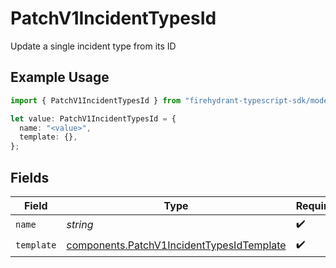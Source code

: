 # PatchV1IncidentTypesId

Update a single incident type from its ID

## Example Usage

```typescript
import { PatchV1IncidentTypesId } from "firehydrant-typescript-sdk/models/components";

let value: PatchV1IncidentTypesId = {
  name: "<value>",
  template: {},
};
```

## Fields

| Field                                                                                                  | Type                                                                                                   | Required                                                                                               | Description                                                                                            |
| ------------------------------------------------------------------------------------------------------ | ------------------------------------------------------------------------------------------------------ | ------------------------------------------------------------------------------------------------------ | ------------------------------------------------------------------------------------------------------ |
| `name`                                                                                                 | *string*                                                                                               | :heavy_check_mark:                                                                                     | N/A                                                                                                    |
| `template`                                                                                             | [components.PatchV1IncidentTypesIdTemplate](../../models/components/patchv1incidenttypesidtemplate.md) | :heavy_check_mark:                                                                                     | N/A                                                                                                    |